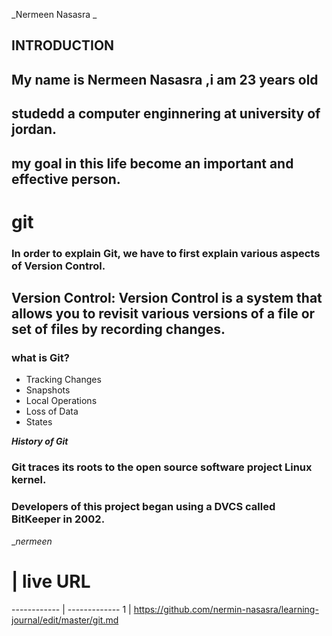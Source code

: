 _Nermeen Nasasra _

## INTRODUCTION
## My name is Nermeen Nasasra ,i am 23 years old
## studedd a computer enginnering at university of jordan.
## my goal in this life become an important and effective person.


# git 
### In order to explain Git, we have to first explain various aspects of Version Control.
## Version Control: Version Control is a system that allows you to revisit various versions of a file or set of files by recording changes.

### what is Git?
* Tracking Changes
* Snapshots
* Local Operations
* Loss of Data
* States

**_History of Git_**

### Git traces its roots to the open source software project Linux kernel.
### Developers of this project began using a DVCS called BitKeeper in 2002.

__nermeen_



# | live URL
------------ | -------------
1 | https://github.com/nermin-nasasra/learning-journal/edit/master/git.md  







